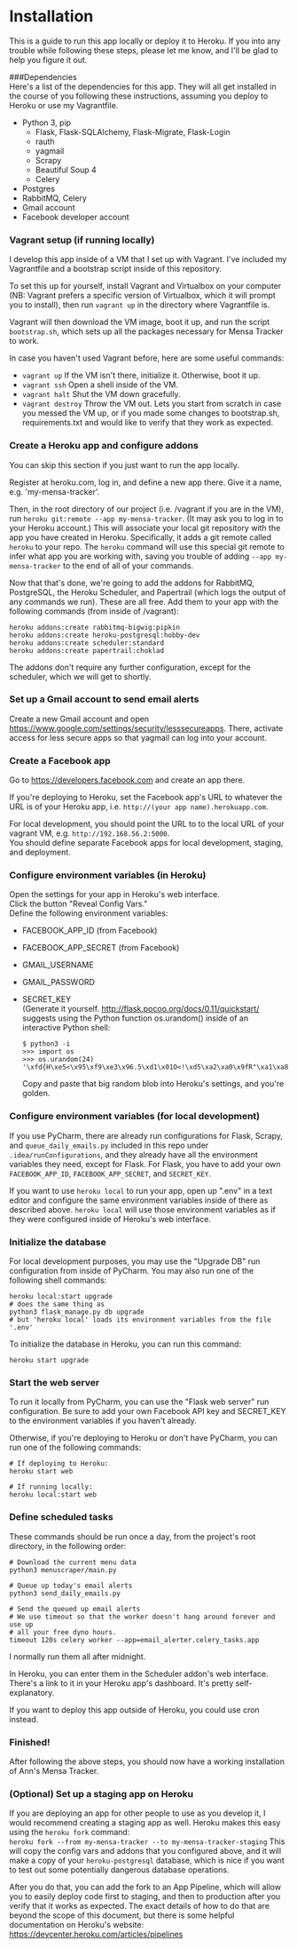 # Installation 

This is a guide to run this app locally or deploy it to Heroku.
If you into any trouble while following these steps, please let 
me know, and I'll be glad to help you figure it out.

###Dependencies  
Here's a list of the dependencies for this app.  They will all get installed in the 
course of you following these instructions, assuming you deploy to Heroku or use
my Vagrantfile.
- Python 3, pip
  - Flask, Flask-SQLAlchemy, Flask-Migrate, Flask-Login
  - rauth
  - yagmail 
  - Scrapy
  - Beautiful Soup 4
  - Celery
- Postgres
- RabbitMQ, Celery
- Gmail account
- Facebook developer account

### Vagrant setup (if running locally)

I develop this app inside of a VM that I set up with Vagrant.
I've included my Vagrantfile and a bootstrap script inside of this 
repository. 

To set this up for yourself, install Vagrant and Virtualbox on your computer 
(NB: Vagrant prefers a specific version of Virtualbox, which it will prompt you 
to install), then run `vagrant up` in the directory where Vagrantfile is. 

Vagrant will then download the VM image, boot it up, and run the script 
`bootstrap.sh`, which sets up all the packages necessary for Mensa Tracker
to work.

In case you haven't used Vagrant before, here are some useful commands:
- `vagrant up` If the VM isn't there, initialize it.  Otherwise, boot it up.
- `vagrant ssh` Open a shell inside of the VM.
- `vagrant halt` Shut the VM down gracefully.
- `vagrant destroy` Throw the VM out.  Lets you start from scratch in case you 
messed the VM up, or if you made some changes to bootstrap.sh, requirements.txt 
and would like to verify that they work as expected.

### Create a Heroku app and configure addons
You can skip this section if you just want to run the app locally.

Register at heroku.com, log in, and define a new app there.  Give it a name,
e.g. 'my-mensa-tracker'.  

Then, in the root directory of our project (i.e. /vagrant if you are in the VM), run 
`heroku git:remote --app my-mensa-tracker`.  (It may ask you to log in to
your Heroku account.)  This will associate your local
git repository with the app you have created in Heroku. Specifically, it adds a 
git remote called `heroku` to your repo.  The `heroku` command will use this
special git remote to infer what app you are working with, saving you trouble of 
adding `--app my-mensa-tracker` to the end of all of your commands.

Now that that's done, we're going to add the addons for RabbitMQ, PostgreSQL, 
the Heroku Scheduler, and Papertrail (which logs the output of any commands we 
run). These are all free. Add them to your app with the following commands 
(from inside of /vagrant): 

```
heroku addons:create rabbitmq-bigwig:pipkin
heroku addons:create heroku-postgresql:hobby-dev 
heroku addons:create scheduler:standard 
heroku addons:create papertrail:choklad 
```

The addons don't require any further configuration, except for the scheduler, 
which we will get to shortly. 

### Set up a Gmail account to send email alerts

Create a new Gmail account and open 
https://www.google.com/settings/security/lesssecureapps.  There, activate access
for less secure apps so that yagmail can log into your account.

### Create a Facebook app 

Go to 
https://developers.facebook.com 
and create an app there.
  
If you're deploying to Heroku, set the Facebook app's URL to whatever the URL 
is of your Heroku app, i.e. `http://(your app name).herokuapp.com`. 

For local development, you should point the URL to to the local URL of
your vagrant VM, e.g. 
`http://192.168.56.2:5000`.  
You should define separate Facebook apps for local development, staging, and 
deployment.

### Configure environment variables (in Heroku) 
Open the settings for your app in Heroku's web interface.  
Click the button "Reveal Config Vars."  
Define the following environment variables: 

  - FACEBOOK_APP_ID (from Facebook) 
  - FACEBOOK_APP_SECRET (from Facebook) 
  - GMAIL_USERNAME 
  - GMAIL_PASSWORD 
  - SECRET_KEY  
  (Generate it yourself. http://flask.pocoo.org/docs/0.11/quickstart/ suggests using 
the Python function os.urandom() inside of an interactive Python shell: 

    ```
    $ python3 -i 
    >>> import os 
    >>> os.urandom(24) 
    '\xfd{H\xe5<\x95\xf9\xe3\x96.5\xd1\x01O<!\xd5\xa2\xa0\x9fR"\xa1\xa8'
    ```
    Copy and paste that big random blob into Heroku's settings, and you're golden. 

### Configure environment variables (for local development)
If you use PyCharm, there are already run configurations for Flask,
Scrapy, and `queue_daily_emails.py` included in this repo under 
`.idea/runConfigurations`, and they already have all the environment variables
  they need, except for Flask.  For Flask, you have to add your own 
  `FACEBOOK_APP_ID`, `FACEBOOK_APP_SECRET`, and `SECRET_KEY`.

If you want to use `heroku local` to run your app, open up ".env" in a text 
editor and configure the same environment variables inside of there as described
above. `heroku local` will use those environment variables as if they were 
configured inside of Heroku's web interface. 

### Initialize the database 

For local development purposes, you may use the "Upgrade DB" run configuration from inside of PyCharm. 
You may also run one of the following shell commands:
```
heroku local:start upgrade
# does the same thing as
python3 flask_manage.py db upgrade
# but 'heroku local' loads its environment variables from the file '.env'
```

To initialize the database in Heroku, you can run this command:

```
heroku start upgrade 
```

### Start the web server
To run it locally from PyCharm, you can use the "Flask web server" run 
configuration.  Be sure to add your own Facebook API key and SECRET_KEY to the 
environment variables if you haven't already.

Otherwise, if you're deploying to Heroku or don't have PyCharm, you can run one 
of the following commands:
```
# If deploying to Heroku:
heroku start web

# If running locally:
heroku local:start web 
```


### Define scheduled tasks  

These commands should be run once a day, from the project's root
directory, in the following order: 
```
# Download the current menu data
python3 menuscraper/main.py 

# Queue up today's email alerts
python3 send_daily_emails.py 

# Send the queued up email alerts 
# We use timeout so that the worker doesn't hang around forever and use up 
# all your free dyno hours.
timeout 120s celery worker --app=email_alerter.celery_tasks.app
```

I normally run them all after midnight.  

In Heroku, you can enter them in the Scheduler addon's web interface.
There's a link to it in your Heroku app's dashboard.  It's pretty 
self-explanatory.

If you want to deploy this app outside of Heroku, you could use cron instead.

### Finished!
After following the above steps, you should now have a working installation
of Ann's Mensa Tracker.

### (Optional) Set up a staging app on Heroku
If you are deploying an app for other people to use as you develop it, I would 
recommend creating a staging app as well.  Heroku makes this easy using the 
`heroku fork` command:  
`heroku fork --from my-mensa-tracker --to my-mensa-tracker-staging`
This will copy the config vars and addons that you configured above, and it will
make a copy of your `heroku-postgresql` database, which is nice if you want to 
test out some potentially dangerous database operations.
 
After you do that, you can add the fork to an App Pipeline, which will  allow 
you to easily deploy code first to staging, and then to production after you 
verify that it works as expected. The exact details of how to do that are beyond
the scope of this document, but there is some helpful documentation on Heroku's
website:  https://devcenter.heroku.com/articles/pipelines

